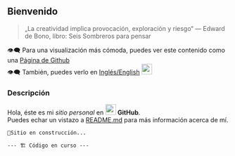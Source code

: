 ## Bienvenido
>„La creatividad implica provocación, exploración y riesgo“ — Edward de Bono, libro: Seis Sombreros para pensar       

👁‍🗨 Para una visualización más cómoda, puedes ver este contenido como una [Página de Github](https://pedroescribanomendez.github.io/Yo/)      
👁‍🗨 También, puedes verlo en [Inglés/English](https://pedroescribanomendez.github.io/Me/) <img src="https://user-images.githubusercontent.com/84480770/119225926-e4567000-bb06-11eb-8bfb-5a8a6dd7190f.png" width="24" height="24" />  

### Descripción
Hola, éste es mi _sitio_ _personal_ en  <img src="https://github.githubassets.com/images/icons/emoji/octocat.png" width="24" height="24" /> **GitHub**.  
Puedes echar un vistazo a [README.md](https://github.com/PedroEscribanoMendez/Yo/blob/gh-pages/README.md) para más información acerca de mí.  
 

```markdown
🚧Sitio en construcción...

--- 🏗 Código en curso ---
```
